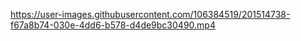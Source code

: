 



https://user-images.githubusercontent.com/106384519/201514738-f67a8b74-030e-4dd6-b578-d4de9bc30490.mp4

